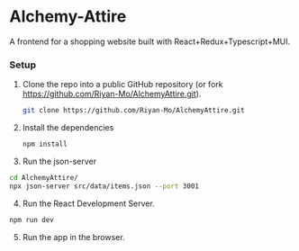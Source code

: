 # Alchemy-Attire

A frontend for a shopping website built with React+Redux+Typescript+MUI.

### Setup

1. Clone the repo into a public GitHub repository (or fork https://github.com/Riyan-Mo/AlchemyAttire.git).

   ```sh
   git clone https://github.com/Riyan-Mo/AlchemyAttire.git
   ```

2. Install the dependencies

   ```sh
   npm install
   ```

3. Run the json-server

```sh
cd AlchemyAttire/
npx json-server src/data/items.json --port 3001
```

4. Run the React Development Server.

```sh
npm run dev
```

5. Run the app in the browser.
